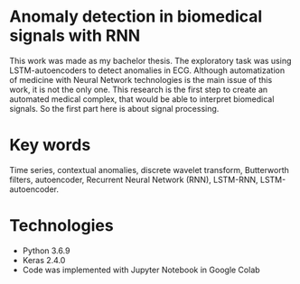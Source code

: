 # Anomaly detection in biomedical signals with RNN
This work was made as my bachelor thesis. The exploratory task was using LSTM-autoencoders to detect anomalies in ECG. Although automatization of medicine with Neural Network technologies is the main issue of this work, it is not the only one. This research is the first step to create an automated medical complex, that would be able to interpret biomedical signals. So the first part here is about signal processing.
# Key words
Time series, contextual anomalies, discrete wavelet transform, Butterworth filters, autoencoder, Recurrent Neural Network (RNN), LSTM-RNN, LSTM-autoencoder.
# Technologies
* Python 3.6.9
* Keras 2.4.0
* Code was implemented with Jupyter Notebook in Google Colab
